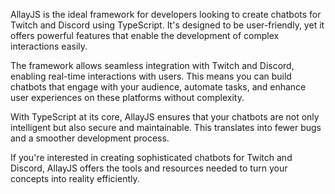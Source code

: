 AllayJS is the ideal framework for developers looking to create chatbots for Twitch and Discord using TypeScript. It's designed to be user-friendly, yet it offers powerful features that enable the development of complex interactions easily.

The framework allows seamless integration with Twitch and Discord, enabling real-time interactions with users. This means you can build chatbots that engage with your audience, automate tasks, and enhance user experiences on these platforms without complexity.

With TypeScript at its core, AllayJS ensures that your chatbots are not only intelligent but also secure and maintainable. This translates into fewer bugs and a smoother development process.

If you're interested in creating sophisticated chatbots for Twitch and Discord, AllayJS offers the tools and resources needed to turn your concepts into reality efficiently.

